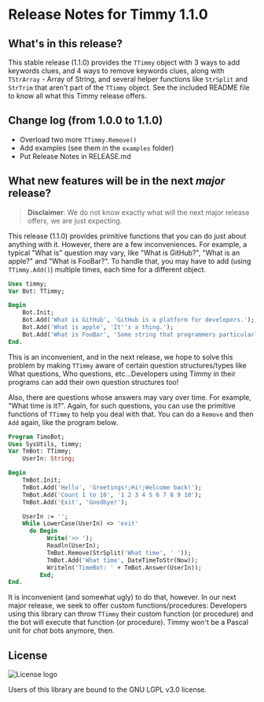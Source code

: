 Release Notes for Timmy 1.1.0
=============================

What's in this release?
----------------------------
This stable release (1.1.0) provides the `TTimmy` object with 3 ways to add keywords clues, and 4 ways to remove keywords clues, along with `TStrArray` - Array of String, and several helper functions like `StrSplit` and `StrTrim` that aren't part of the `TTimmy` object. See the included README file to know all what this Timmy release offers.

Change log (from 1.0.0 to 1.1.0)
--------------------------------
- Overload two more `TTimmy.Remove()`
- Add examples (see them in the `examples` folder)
- Put Release Notes in RELEASE.md

What new features will be in the next _major_ release?
------------------------------------------------------
> **Disclaimer**: We do not know exactly what will the next major release offers, we are just expecting.

This release (1.1.0) provides primitive functions that you can do just about anything with it. However, there are a few inconveniences. For example, a typical "What is" question may vary, like "What is GitHub?", "What is an apple?" and "What is FooBar?". To handle that, you may have to add (using `TTimmy.Add()`) multiple times, each time for a different object.

```pascal
Uses timmy;
Var Bot: TTimmy;

Begin
    Bot.Init;
    Bot.Add('What is GitHub', 'GitHub is a platform for developers.');
    Bot.Add('What is apple', 'It''s a thing.');
    Bot.Add('What is FooBar', 'Some string that programmers particularly like.');
End.
```

This is an inconvenient, and in the next release, we hope to solve this problem by making `TTimmy` aware of certain question structures/types like What questions, Who questions, etc...Developers using Timmy in their programs can add their own question structures too!

Also, there are questions whose answers may vary over time. For example, "What time is it?". Again, for such questions, you can use the primitive functions of `TTimmy` to help you deal with that. You can do a `Remove` and then `Add` again, like the program below.

```pascal
Program TimeBot;
Uses SysUtils, timmy;
Var TmBot: TTimmy;
    UserIn: String;

Begin
    TmBot.Init;
    TmBot.Add('Hello', 'Greetings!;Hi!;Welcome back!');
    TmBot.Add('Count 1 to 10', '1 2 3 4 5 6 7 8 9 10');
    TmBot.Add('Exit', 'Goodbye!');

    UserIn := '';
    While LowerCase(UserIn) <> 'exit'
      do Begin
           Write('>> ');
           Readln(UserIn);
           TmBot.Remove(StrSplit('What time', ' '));
           TmBot.Add('What time', DateTimeToStr(Now));
           Writeln('TimeBot: ' + TmBot.Answer(UserIn));
         End;
End.
```

It is inconvenient (and somewhat ugly) to do that, however. In our next major release, we seek to offer custom functions/procedures: Developers using this library can throw `TTimmy` their custom function (or procedure) and the bot will execute that function (or procedure). Timmy won't be a Pascal unit for _chat_ bots anymore, then.

License
-------
![License logo](https://www.gnu.org/graphics/lgplv3-147x51.png)

Users of this library are bound to the GNU LGPL v3.0 license.
